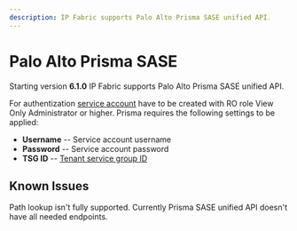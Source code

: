 ```yaml
---
description: IP Fabric supports Palo Alto Prisma SASE unified API.
---
```


# Palo Alto Prisma SASE

Starting version **6.1.0** IP Fabric supports Palo Alto Prisma SASE unified API.

For authentization [service account](https://pan.dev/sase/docs/service-accounts/) have to be created with RO role View Only Administrator or higher. Prisma requires the following settings to be applied:

- **Username** -- Service account username
- **Password** -- Service account password
- **TSG ID** -- [Tenant service group ID](https://docs.paloaltonetworks.com/common-services/subscription-and-tenant-management/manage-multitenants/what-is-a-tenant)

## Known Issues

Path lookup isn't fully supported. Currently Prisma SASE unified API doesn't have all needed endpoints.
